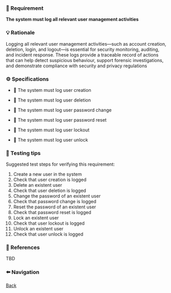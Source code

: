 ### 📌 Requirement
**The system must log all relevant user management activities**


### 💡 Rationale 
Logging all relevant user management activities—such as account creation, deletion, login, and logout—is essential for security monitoring, auditing, and incident response. These logs provide a traceable record of actions that can help detect suspicious behaviour, support forensic investigations, and demonstrate compliance with security and privacy regulations


### ⚙️ Specifications 

- 📘 The system must log user creation 

- 📘 The system must log user deletion 

- 📘 The system must log user password change   

- 📘 The system must log user password reset  

- 📘 The system must log user lockout 

- 📘 The system must log user unlock 


### 🧪 Testing tips 
Suggested test steps for verifying this requirement:
1. Create a new user in the system  
2. Check that user creation is logged 
3. Delete an existent user 
4. Check that user deletion is logged 
5. Change the password of an existent user 
6. Check that password change is logged 
7. Reset the password of an existent user 
8. Check that password reset is logged 
9. Lock an existent user 
10. Check that user lockout is logged 
11. Unlock an existent user 
12. Check that user unlock is logged 


### 🔗 References 
TBD


### ⬅️ Navigation 

[Back](Readme.md)
